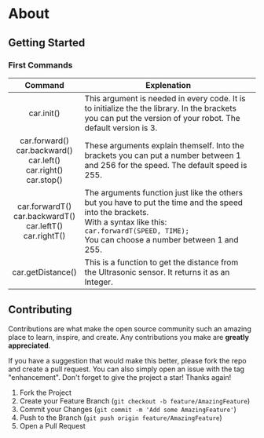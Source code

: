 # About

## Getting Started

### First Commands

| **Command** | **Explenation** |
|:---:|---|
| car.init() | This argument is needed in every code. It is to initialize the the library.  In the brackets you can put the version of your robot. The default version is 3. |
| car.forward()<br>  car.backward()<br>  car.left()<br>  car.right()<br>  car.stop() | These arguments explain themself. Into the brackets you can put a number between 1 and 256 for the speed. The default speed is 255. |
| car.forwardT() <br>   car.backwardT() <br>   car.leftT() <br>   car.rightT() | The arguments function just like the others but you have to put the time and the speed into the brackets. <br> With a syntax like this: <br> ``` car.forwardT(SPEED, TIME); ``` <br>You can choose a number between 1 and 255.  |
| car.getDistance() | This is a function to get the distance from the Ultrasonic sensor. It returns it as an Integer. |


<!-- CONTRIBUTING -->
## Contributing

Contributions are what make the open source community such an amazing place to learn, inspire, and create. Any contributions you make are **greatly appreciated**.

If you have a suggestion that would make this better, please fork the repo and create a pull request. You can also simply open an issue with the tag "enhancement".
Don't forget to give the project a star! Thanks again!

1. Fork the Project
2. Create your Feature Branch (`git checkout -b feature/AmazingFeature`)
3. Commit your Changes (`git commit -m 'Add some AmazingFeature'`)
4. Push to the Branch (`git push origin feature/AmazingFeature`)
5. Open a Pull Request
